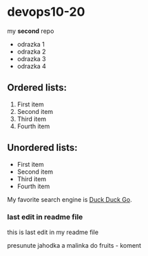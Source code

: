 # devops10-20
my **second** repo


* odrazka 1
* odrazka 2
* odrazka 3
* odrazka 4

## **Ordered lists:**

1. First item
2. Second item
3. Third item
4. Fourth item

## **Unordered lists:**

- First item
- Second item
- Third item
- Fourth item

My favorite search engine is [Duck Duck Go](https://duckduckgo.com).

### last edit in readme file
this is last edit in my readme file

presunute jahodka a malinka do fruits - koment
